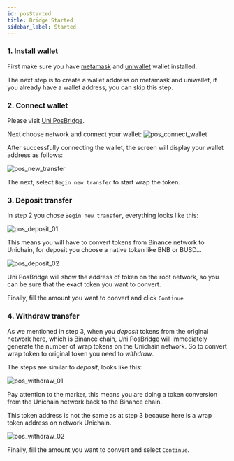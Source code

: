 ```yaml
---
id: posStarted
title: Bridge Started
sidebar_label: Started
---
```


### 1. Install wallet
First make sure you have [metamask](https://chrome.google.com/webstore/detail/metamask/nkbihfbeogaeaoehlefnkodbefgpgknn) and [uniwallet](https://chrome.google.com/webstore/detail/uniwallet/glifbmajcmgbjkeklllabmmpbgecnmnn?hl=vi) wallet installed.

The next step is to create a wallet address on metamask and uniwallet, if you already have a wallet address, you can skip this step.

### 2. Connect wallet
Please visit [Uni PosBridge](https://posbridge.unichain.world/).

Next choose network and connect your wallet: 
![pos_connect_wallet](../img/pos_connect_wallet.png)

After successfully connecting the wallet, the screen will display your wallet address as follows:

![pos_new_transfer](../img/pos_new_transfer.png)

The next, select `Begin new transfer` to start wrap the token.

### 3. Deposit transfer

In step 2 you chose `Begin new transfer`, everything looks like this:

![pos_deposit_01](../img/pos_deposit_01.png)

This means you will have to convert tokens from Binance network to Unichain, for deposit you choose a native token like BNB or BUSD...

![pos_deposit_02](../img/pos_deposit_02.png)

Uni PosBridge will show the address of token on the root network, so you can be sure that the exact token you want to convert.

Finally, fill the amount you want to convert and click `Continue`

### 4. Withdraw transfer

As we mentioned in step 3, when you _deposit_ tokens from the original network here, which is Binance chain, Uni PosBridge will immediately generate the number of wrap tokens on the Unichain network. So to convert wrap token to original token you need to _withdraw_.

The steps are similar to _deposit_, looks like this:

![pos_withdraw_01](../img/pos_withdraw_01.png)

Pay attention to the marker, this means you are doing a token conversion from the Unichain network back to the Binance chain.

This token address is not the same as at step 3 because here is a wrap token address on network Unichain.

![pos_withdraw_02](../img/pos_withdraw_02.png)

Finally, fill the amount you want to convert and select `Continue`.



